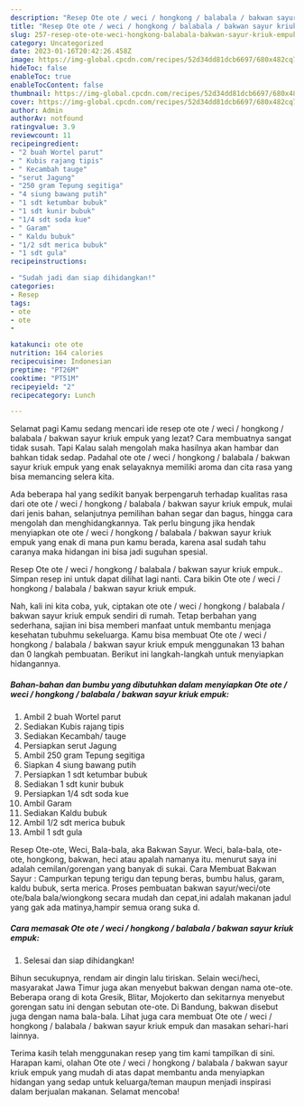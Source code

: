 ```yaml
---
description: "Resep Ote ote / weci / hongkong / balabala / bakwan sayur kriuk empuk yang Enak Banget, Buat Buka Puasa Enak"
title: "Resep Ote ote / weci / hongkong / balabala / bakwan sayur kriuk empuk yang Enak Banget, Buat Buka Puasa Enak"
slug: 257-resep-ote-ote-weci-hongkong-balabala-bakwan-sayur-kriuk-empuk-yang-enak-banget-buat-buka-puasa-enak
category: Uncategorized
date: 2023-01-16T20:42:26.458Z
image: https://img-global.cpcdn.com/recipes/52d34dd81dcb6697/680x482cq70/ote-ote-weci-hongkong-balabala-bakwan-sayur-kriuk-empuk-foto-resep-utama.jpg
hideToc: false
enableToc: true
enableTocContent: false
thumbnail: https://img-global.cpcdn.com/recipes/52d34dd81dcb6697/680x482cq70/ote-ote-weci-hongkong-balabala-bakwan-sayur-kriuk-empuk-foto-resep-utama.jpg
cover: https://img-global.cpcdn.com/recipes/52d34dd81dcb6697/680x482cq70/ote-ote-weci-hongkong-balabala-bakwan-sayur-kriuk-empuk-foto-resep-utama.jpg
author: Admin
authorAv: notfound
ratingvalue: 3.9
reviewcount: 11
recipeingredient:
- "2 buah Wortel parut"
- " Kubis rajang tipis"
- " Kecambah tauge"
- "serut Jagung"
- "250 gram Tepung segitiga"
- "4 siung bawang putih"
- "1 sdt ketumbar bubuk"
- "1 sdt kunir bubuk"
- "1/4 sdt soda kue"
- " Garam"
- " Kaldu bubuk"
- "1/2 sdt merica bubuk"
- "1 sdt gula"
recipeinstructions:

- "Sudah jadi dan siap dihidangkan!"
categories:
- Resep
tags:
- ote
- ote
- 

katakunci: ote ote  
nutrition: 164 calories
recipecuisine: Indonesian
preptime: "PT26M"
cooktime: "PT51M"
recipeyield: "2"
recipecategory: Lunch

---
```



Selamat pagi Kamu sedang mencari ide resep ote ote / weci / hongkong / balabala / bakwan sayur kriuk empuk yang lezat? Cara membuatnya sangat tidak susah. Tapi Kalau salah mengolah maka hasilnya akan hambar dan bahkan tidak sedap. Padahal ote ote / weci / hongkong / balabala / bakwan sayur kriuk empuk yang enak selayaknya memiliki aroma dan cita rasa yang bisa memancing selera kita.


Ada beberapa hal yang sedikit banyak berpengaruh terhadap kualitas rasa dari ote ote / weci / hongkong / balabala / bakwan sayur kriuk empuk, mulai dari jenis bahan, selanjutnya pemilihan bahan segar dan bagus, hingga cara mengolah dan menghidangkannya. Tak perlu bingung jika hendak menyiapkan ote ote / weci / hongkong / balabala / bakwan sayur kriuk empuk yang enak di mana pun kamu berada, karena asal sudah tahu caranya maka hidangan ini bisa jadi suguhan spesial.

Resep Ote ote / weci / hongkong / balabala / bakwan sayur kriuk empuk.. Simpan resep ini untuk dapat dilihat lagi nanti. Cara bikin Ote ote / weci / hongkong / balabala / bakwan sayur kriuk empuk.


Nah, kali ini kita coba, yuk, ciptakan ote ote / weci / hongkong / balabala / bakwan sayur kriuk empuk sendiri di rumah. Tetap berbahan yang sederhana, sajian ini bisa memberi manfaat untuk membantu menjaga kesehatan tubuhmu sekeluarga. Kamu bisa membuat Ote ote / weci / hongkong / balabala / bakwan sayur kriuk empuk menggunakan 13 bahan dan 0 langkah pembuatan. Berikut ini langkah-langkah untuk menyiapkan hidangannya.

<!--inarticleads1-->

##### Bahan-bahan dan bumbu yang dibutuhkan dalam menyiapkan Ote ote / weci / hongkong / balabala / bakwan sayur kriuk empuk:

1. Ambil 2 buah Wortel parut
1. Sediakan  Kubis rajang tipis
1. Sediakan  Kecambah/ tauge
1. Persiapkan serut Jagung
1. Ambil 250 gram Tepung segitiga
1. Siapkan 4 siung bawang putih
1. Persiapkan 1 sdt ketumbar bubuk
1. Sediakan 1 sdt kunir bubuk
1. Persiapkan 1/4 sdt soda kue
1. Ambil  Garam
1. Sediakan  Kaldu bubuk
1. Ambil 1/2 sdt merica bubuk
1. Ambil 1 sdt gula


Resep Ote-ote, Weci, Bala-bala, aka Bakwan Sayur. Weci, bala-bala, ote-ote, hongkong, bakwan, heci atau apalah namanya itu. menurut saya ini adalah cemilan/gorengan yang banyak di sukai. Cara Membuat Bakwan Sayur : Campurkan tepung terigu dan tepung beras, bumbu halus, garam, kaldu bubuk, serta merica. Proses pembuatan bakwan sayur/weci/ote ote/bala bala/wiongkong secara mudah dan cepat,ini adalah makanan jadul yang gak ada matinya,hampir semua orang suka d. 

<!--inarticleads2-->

##### Cara memasak Ote ote / weci / hongkong / balabala / bakwan sayur kriuk empuk:


1. Selesai dan siap dihidangkan!

Bihun secukupnya, rendam air dingin lalu tiriskan. Selain weci/heci, masyarakat Jawa Timur juga akan menyebut bakwan dengan nama ote-ote. Beberapa orang di kota Gresik, Blitar, Mojokerto dan sekitarnya menyebut gorengan satu ini dengan sebutan ote-ote. Di Bandung, bakwan disebut juga dengan nama bala-bala. Lihat juga cara membuat Ote ote / weci / hongkong / balabala / bakwan sayur kriuk empuk dan masakan sehari-hari lainnya. 

Terima kasih telah menggunakan resep yang tim kami tampilkan di sini. Harapan kami, olahan Ote ote / weci / hongkong / balabala / bakwan sayur kriuk empuk yang mudah di atas dapat membantu anda menyiapkan hidangan yang sedap untuk keluarga/teman maupun menjadi inspirasi dalam berjualan makanan. Selamat mencoba!
